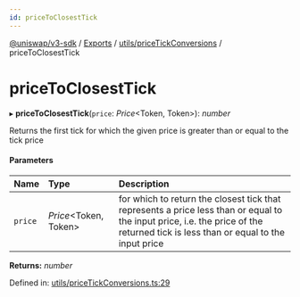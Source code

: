 ```yaml
---
id: priceToClosestTick
---
```

[@uniswap/v3-sdk](../README.md) / [Exports](../modules.md) / [utils/priceTickConversions](../modules/utils_pricetickconversions.md) / priceToClosestTick

# priceToClosestTick

▸ **priceToClosestTick**(`price`: *Price*<Token, Token\>): *number*

Returns the first tick for which the given price is greater than or equal to the tick price

#### Parameters

| Name | Type | Description |
| :------ | :------ | :------ |
| `price` | *Price*<Token, Token\> | for which to return the closest tick that represents a price less than or equal to the input price, i.e. the price of the returned tick is less than or equal to the input price |

**Returns:** *number*

Defined in: [utils/priceTickConversions.ts:29](https://github.com/Uniswap/uniswap-v3-sdk/blob/aeb1b09/src/utils/priceTickConversions.ts#L29)
